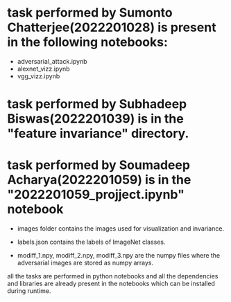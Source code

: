 # task performed by Sumonto Chatterjee(2022201028) is present in the following notebooks:
  - adversarial_attack.ipynb 
  - alexnet_vizz.ipynb
  - vgg_vizz.ipynb
# task performed by Subhadeep Biswas(2022201039) is in the "feature invariance" directory.
# task performed by Soumadeep Acharya(2022201059) is in the "2022201059_projject.ipynb" notebook

- images folder contains the images used for visualization and invariance.
- labels.json contains the labels of ImageNet classes.

- modiff_1.npy, modiff_2.npy, modiff_3.npy are the numpy files where the adversarial images are stored as numpy arrays.

all the tasks are performed in python notebooks and all the dependencies and libraries are already present in the notebooks which can be installed during runtime.
